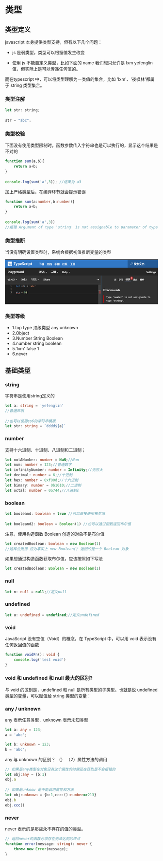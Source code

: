 # 类型

## 类型定义

javascript 本身提供类型支持，但有以下几个问题：

- js 是弱类型，类型可以根据值发生改变

- 使用 js 不能自定义类型，比如下面的 name 我们想只允许是 lxm yefenglin 值，但实际上是可以传递任何值的。

而在typescript 中，可以将类型理解为一类值的集合，比如 'lxm'、'夜枫林'都属于 string 类型集合。

### 类型注解

```js
let str: string;

str = "abc";
```

### 类型校验

下面没有使用类型限制时，函数参数传入字符串也是可以执行的，显示这个结果是不对的

```ts
function sum(a,b){
	return a+b;
}

console.log(sum('a',3)); //结果为 a3
```

加上严格类型后，在编译环节就会提示错误

```ts
function sum(a:number,b:number){
	return a+b;
}

console.log(sum('a',3))
//报错 Argument of type 'string' is not assignable to parameter of type 'number'.
```

### 类型推断

当没有明确设置类型时，系统会根据初值推断变量的类型

![alt text](../img/leixingtuiduan.png)

### 类型等级

- 1.top type 顶级类型 any unknown
- 2.Object
- 3.Number String Boolean
- 4.number string boolean
- 5.'lxm' false 1
- 6.never


## 基础类型

### string

字符串是使用string定义的

```ts
let a: string = 'yefenglin'
//普通声明
 
//也可以使用es6的字符串模板
let str: string = `dddd${a}`
```
### number

支持十六进制、十进制、八进制和二进制；

```ts
let notANumber: number = NaN;//Nan
let num: number = 123;//普通数字
let infinityNumber: number = Infinity;//无穷大
let decimal: number = 6;//十进制
let hex: number = 0xf00d;//十六进制
let binary: number = 0b1010;//二进制
let octal: number = 0o744;//八进制s
```

### boolean
```ts
let booleand: boolean = true //可以直接使用布尔值
 
let booleand2: boolean = Boolean(1) //也可以通过函数返回布尔值
```

注意，使用构造函数 Boolean 创造的对象不是布尔值

```ts
let createdBoolean: boolean = new Boolean(1)
//这样会报错 应为事实上 new Boolean() 返回的是一个 Boolean 对象 

```

如果想通过构造函数获取布尔值，应该按照如下写法
```ts
let createdBoolean: Boolean = new Boolean(1)
```
### null

```ts
let n: null = null;//定义null
```

### undefined
```ts
let u: undefined = undefined;//定义undefined

```
### void

JavaScript 没有空值（Void）的概念，在 TypeScript 中，可以用 void 表示没有任何返回值的函数

```ts
function voidFn(): void {
    console.log('test void')
}
```

### void 和 undefined 和 null 最大的区别?

与 void 的区别是，undefined 和 null 是所有类型的子类型。也就是说 undefined 类型的变量，可以赋值给 string 类型的变量：

### any / unknown

any 表示任意类型，unknown 表示未知类型


```ts
let a: any = 123;
a = 'abc';
```

```ts
let b: unknown = 123;
b = 'abc';
```

any 与 unknown 的区别？
（）
（2）属性方法的调用
```ts
// 如果是any类型在对象没有这个属性的时候还在获取是不会报错的
let obj:any = {b:1}
obj.a
 
// 如果是unknow 是不能调用属性和方法
let obj:unknown = {b:1,ccc:():number=>213}
obj.b
obj.ccc()
```
### never

never 表示的是那些永不存在的值的类型。

```ts
// 返回never的函数必须存在无法达到的终点
function error(message: string): never {
    throw new Error(message);
}
```